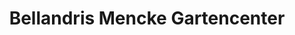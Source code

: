 ---
title: "Bellandris Mencke Gartencenter"
url: /sprockhoevel/bellandris-mencke-gartencenter/
shop: Garten-Center
---